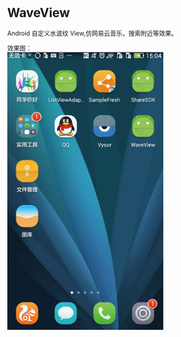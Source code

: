 # WaveView
Android 自定义水波纹 View,仿网易云音乐，搜索附近等效果。

效果图：<br/>
<img src="https://github.com/xing16/WaveView/raw/master/screenshot/GIF.gif" width=357 height=634 alt="Sample App's Launch Screen">
